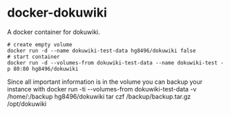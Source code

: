 docker-dokuwiki
===============

A docker container for dokuwiki.

    # create empty volume
    docker run -d --name dokuwiki-test-data hg8496/dokuwiki false
    # start container
    docker run -d --volumes-from dokuwiki-test-data --name dokuwiki-test -p 80:80 hg8496/dokuwiki

Since all important information is in the volume you can backup your instance with
    docker run -ti --volumes-from dokuwiki-test-data -v /home/<user>:/backup hg8496/dokuwiki tar czf /backup/backup.tar.gz /opt/dokuwiki
